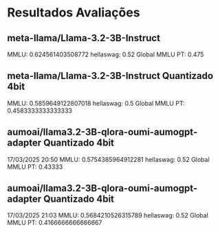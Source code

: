 # Resultados Avaliações

## meta-llama/Llama-3.2-3B-Instruct
MMLU: 0.624561403508772
hellaswag: 0.52
Global MMLU PT: 0.475

## meta-llama/Llama-3.2-3B-Instruct  Quantizado 4bit
MMLU: 0.5859649122807018
hellaswag: 0.5
Global MMLU PT: 0.4583333333333333



## aumoai/llama3.2-3B-qlora-oumi-aumogpt-adapter   Quantizado 4bit
17/03/2025 20:50
MMLU: 0.5754385964912281
hellaswag: 0.52
Global MMLU PT: 0.43333

## aumoai/llama3.2-3B-qlora-oumi-aumogpt-adapter   Quantizado 4bit
17/03/2025 21:03
MMLU: 0.5684210526315789
hellaswag: 0.52
Global MMLU PT: 0.4166666666666667

